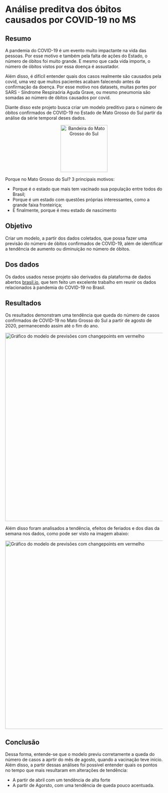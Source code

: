 # Análise preditva dos óbitos causados por COVID-19 no MS

## Resumo


A pandemia do COVID-19 é um evento muito impactante na vida das pessoas. Por esse motivo e também pela falta de ações do Estado, o número de óbitos foi muito grande. E mesmo que cada vida importe, o número de óbitos vistos por essa doença é assustador. 

Além disso, é difícil entender quais dos casos realmente são causados pela covid, uma vez que muitos pacientes acabam falecendo antes da confirmação da doença. Por esse motivo nos datasets, muitas portes por SARS - Síndrome Respiraória Aguda Grave, ou mesmo pneumonia são somadas ao número de óbitos causados por covid.

Diante disso este projeto busca criar um modelo preditivo para o número de óbitos confirmados de COVID-19 no Estado de Mato Grosso do Sul partir da análise da série temporal deses dados.


<center><img src="https://user-images.githubusercontent.com/37647139/133510771-5a1b6714-4d27-43ff-8ee1-8ed037f23163.png" alt="Bandeira do Mato Grosso do Sul" width="150"/></center>

Porque no Mato Grosso do Sul? 3 principais motivos: 
- Porque é o estado que mais tem vacinado sua população entre todos do Brasil;
- Porque é um estado com questões próprias interessantes, como a grande faixa fronteiriça;
- E finalmente, porque é meu estado de nascimento

## Objetivo

Criar um modelo, a partir dos dados coletados, que possa fazer uma previsão do número de óbitos confirmados de COVID-19, além de identificar a tendência de aumento ou diminuição no número de óbitos.

## Dos dados

Os dados usados nesse projeto são derivados da plataforma de dados abertos [brasil.io](https://brasil.io/dataset/covid19/caso_full/), que tem feito um excelente trabalho em reunir os dados relacionados à pandemia do COVID-19 no Brasil.

## Resultados

Os resultados demonstram uma tendência que queda do número de casos confirmados de COVID-19 no Mato Grosso do Sul a partir de agosto de 2020, permanecendo assim até o fim do ano.


<img src="https://github.com/pedrohcmds/obitos_covid_ms/raw/main/dados/images/modelo_previs%C3%B5es.png" alt="Gráfico do modelo de previsões com changepoints em vermelho" width="600"/>

Além disso foram analisados a tendência, efeitos de feriados e dos dias da semana nos dados, como pode ser visto na imagem abaixo:

<img src="https://github.com/pedrohcmds/obitos_covid_ms/raw/main/dados/images/tend%C3%AAncia.png" alt="Gráfico do modelo de previsões com changepoints em vermelho" width="600"/>

## Conclusão


Dessa forma, entende-se que o modelo previu corretamente a queda do número de casos a aprtir do mês de agosto, quando a vacinação teve início. Além disso, a partir dessas análises foi possível entender quais os pontos no tempo que mais resultaram em alterações de tendência:

- A partir de abril com um tendência de alta forte
- A partir de Agorsto, com uma tendência de queda pouco acentuada.

